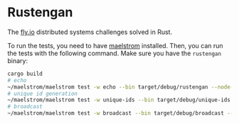 # Rustengan

The [fly.io](https://fly.io/dist-sys/) distributed systems challenges solved in Rust.

To run the tests, you need to have [maelstrom](https://github.com/jepsen-io/maelstrom/releases/tag/v0.2.3) installed. Then, you can run the tests with the following command. Make sure you have the `rustengan` binary: 

```bash
cargo build
# echo
~/maelstrom/maelstrom test -w echo --bin target/debug/rustengan --node-count 1 --time-limit 10
# unique id generation
~/maelstrom/maelstrom test -w unique-ids --bin target/debug/unique-ids --time-limit 30 --rate 1000 --node-count 3 --availability total --nemesis partition
# broadcast
~/maelstrom/maelstrom test -w broadcast --bin target/debug/broadcast --node-count 1 --time-limit 20 --rate 10
```
